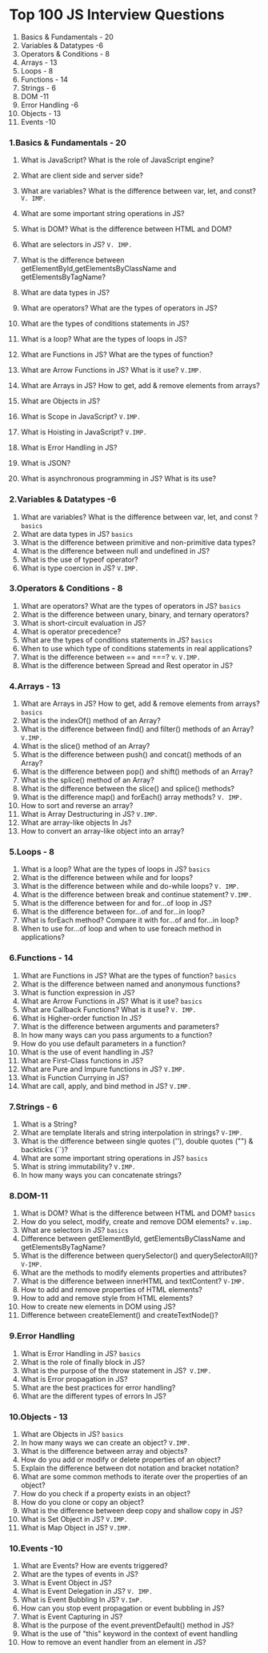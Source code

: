 # Top 100 JS Interview Questions

1. Basics & Fundamentals - 20
2. Variables & Datatypes -6
3. Operators & Conditions - 8
4. Arrays - 13
5. Loops - 8
6. Functions - 14
7. Strings - 6
8. DOM -11
9. Error Handling -6
10. Objects - 13
11. Events -10

### 1.Basics & Fundamentals - 20
1. What is JavaScript? What is the role of JavaScript engine?
2. What are client side and server side?
3. What are variables? What is the difference between var, let, and const? `V. IMP.`
4. What are some important string operations in JS?
5. What is DOM? What is the difference between HTML and DOM?
6. What are selectors in JS? `V. IMP.`
7. What is the difference between getElementByld,getElementsByClassName and getElementsByTagName?
8. What are data types in JS?
9. What are operators? What are the types of operators in JS?
10. What are the types of conditions statements in JS?

11. What is a loop? What are the types of loops in JS?
12. What are Functions in JS? What are the types of function?
13. What are Arrow Functions in JS? What is it use? `V.IMP.`
14. What are Arrays in JS? How to get, add & remove elements from arrays?
15. What are Objects in JS?
16. What is Scope in JavaScript? `V.IMP.`
17. What is Hoisting in JavaScript? `V.IMP.`
18. What is Error Handling in JS?
19. What is JSON?
20. What is asynchronous programming in JS? What is its use?

### 2.Variables & Datatypes -6
1. What are variables? What is the difference between var, let, and const ? `basics`
1. What are data types in JS? `basics`
1. What is the difference between primitive and non-primitive data types?
1. What is the difference between null and undefined in JS?
1. What is the use of typeof operator?
1. What is type coercion in JS? `V.IMP.`

### 3.Operators & Conditions - 8
1. What are operators? What are the types of operators in JS? `basics`
1. What is the difference between unary, binary, and ternary operators?
1. What is short-circuit evaluation in JS?
1. What is operator precedence?
1. What are the types of conditions statements in JS? `basics`
1. When to use which type of conditions statements in real applications?
1. What is the difference between == and ===? v. `V.IMP.`
1. What is the difference between Spread and Rest operator in JS?

### 4.Arrays - 13
1. What are Arrays in JS? How to get, add & remove elements from arrays? `basics`
1. What is the indexOf() method of an Array?
1. What is the difference between find() and filter() methods of an Array? `V.IMP.`
1. What is the slice() method of an Array?
1. What is the difference between push() and concat() methods of an Array?
1. What is the difference between pop() and shift() methods of an Array?
1. What is the splice() method of an Array?
1. What is the difference between the slice() and splice() methods?
1. What is the difference map() and forEach() array methods? `V. IMP.`
1. How to sort and reverse an array?
1. What is Array Destructuring in JS? `V.IMP.`
1. What are array-like objects In Js?
1. How to convert an array-like object into an array?

### 5.Loops - 8
1. What is a loop? What are the types of loops in JS? `basics`
1. What is the difference between while and for loops?
1. What is the difference between while and do-while loops? `V. IMP.`
1. What is the difference between break and continue statement? `V.IMP.`
1. What is the difference between for and for...of loop in JS?
1. What is the difference between for...of and for...in loop?
1. What is forEach method? Compare it with for...of and for...in loop?
1. When to use for...of loop and when to use foreach method in
applications?

### 6.Functions - 14
1. What are Functions in JS? What are the types of function? `basics`
1. What is the difference between named and anonymous functions?
1. What is function expression in JS?
1. What are Arrow Functions in JS? What is it use? `basics`
1. What are Callback Functions? What is it use? `V. IMP.`
1. What is Higher-order function In JS?
1. What is the difference between arguments and parameters?
1. In how many ways can you pass arguments to a function?
1. How do you use default parameters in a function?
1. What is the use of event handling in JS?
1. What are First-Class functions in JS?
1. What are Pure and Impure functions in JS? `V.IMP.`
1. What is Function Currying in JS?
1. What are call, apply, and bind method in JS? `V.IMP.`

### 7.Strings - 6
1. What is a String?
1. What are template literals and string interpolation in strings? `V-IMP.`
1. What is the difference between single quotes (''), double quotes ("") & backticks (``)?
1. What are some important string operations in JS? `basics`
1. What is string immutability? `V.IMP.`
1. In how many ways you can concatenate strings?

### 8.DOM-11
1. What is DOM? What is the difference between HTML and DOM? `basics`
1. How do you select, modify, create and remove DOM elements? `v.imp.`
1. What are selectors in JS? `basics`
1. Difference between getElementByld, getElementsByClassName and getElementsByTagName?
1. What is the difference between querySelector() and querySelectorAll()? `V-IMP.`
1. What are the methods to modify elements properties and attributes?
1. What is the difference between innerHTML and textContent? `V-IMP.`
1. How to add and remove properties of HTML elements?
1. How to add and remove style from HTML elements?
1. How to create new elements in DOM using JS?
1. Difference between createElement() and createTextNode()?

### 9.Error Handling
1. What is Error Handling in JS? `basics`
1. What is the role of finally block in JS?
1. What is the purpose of the throw statement in JS?` V.IMP.`
1. What is Error propagation in JS?
1. What are the best practices for error handling?
1. What are the different types of errors In JS?

### 10.Objects - 13
1. What are Objects in JS? `basics`
1. In how many ways we can create an object? `V.IMP.`
1. What is the difference between array and objects?
1. How do you add or modify or delete properties of an object?
1. Explain the difference between dot notation and bracket notation?
1. What are some common methods to iterate over the properties of an object?
1. How do you check if a property exists in an object?
1. How do you clone or copy an object?
1. What is the difference between deep copy and shallow copy in JS?
1. What is Set Object in JS? `V.IMP.`
1. What is Map Object in JS? `V.IMP.`

### 10.Events -10
1. What are Events? How are events triggered?
1. What are the types of events in JS?
1. What is Event Object in JS?
1. What is Event Delegation in JS? `V. IMP.`
1. What is Event Bubbling In JS? `V.ImP.`
1. How can you stop event propagation or event bubbling in JS?
1. What is Event Capturing in JS?
1. What is the purpose of the event.preventDefault() method in JS?
1. What is the use of "this" keyword in the context of event handling
1. How to remove an event handler from an element in JS?